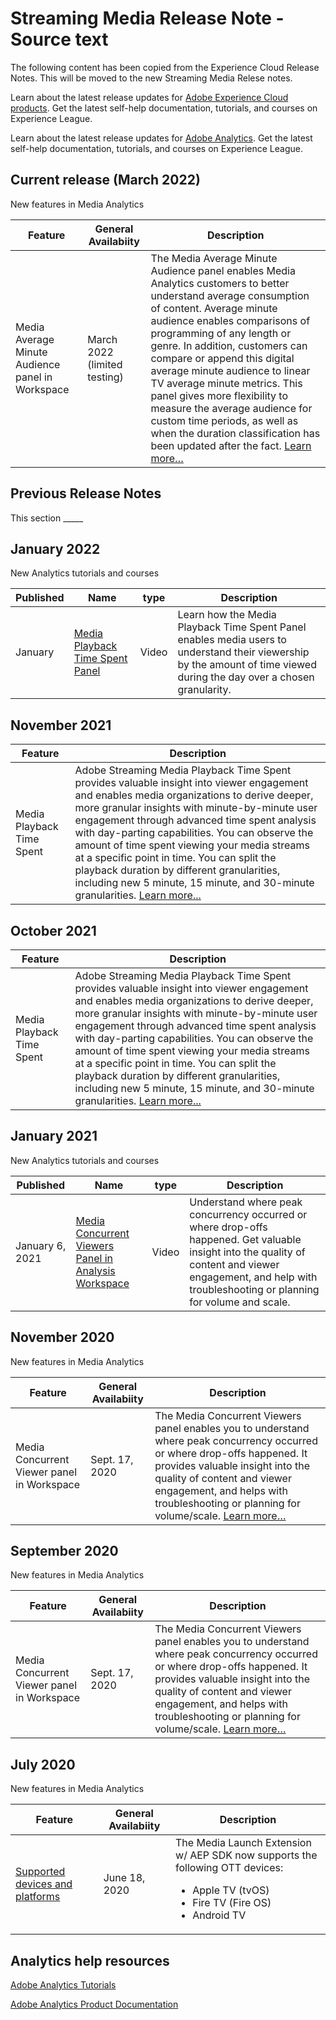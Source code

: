 # Streaming Media Release Note - Source text

The following content has been copied from the Experience Cloud Release Notes. This will be moved to the new Streaming Media Relese notes.


Learn about the latest release updates for [Adobe Experience Cloud products](https://business.adobe.com/products/adobe-experience-cloud-products.html). Get the latest self-help documentation, tutorials, and courses on Experience League.

Learn about the latest release updates for [Adobe Analytics](https://experienceleague.adobe.com/docs/analytics/release-notes/latest.html?lang=en). Get the latest self-help documentation, tutorials, and courses on Experience League.


## Current release (March 2022)

New features in Media Analytics

| Feature  |  General Availabiity | Description |
| -------- | -------------------- | ----------- |
| Media Average Minute Audience panel in Workspace | March 2022<br> (limited testing) | The Media Average Minute Audience panel enables Media Analytics customers to better understand average consumption of content. Average minute audience enables comparisons of programming of any length or genre. In addition, customers can compare or append this digital average minute audience to linear TV average minute metrics. This panel gives more flexibility to measure the average audience for custom time periods, as well as when the duration classification has been updated after the fact. [Learn more…](https://experienceleague.adobe.com/docs/media-analytics/using/media-reports/average-minute-audience.html?lang=en) |



## Previous Release Notes

This section _____

## January 2022

New Analytics tutorials and courses

| Published | Name  | type | Description  |
| ----------- | ---------- | ---------- | --------- |
| January | <a href="/docs/analytics-learn/tutorials/media-analytics/measuring-media-analytics/media-playback-time-spent-panel.html?lang=en">Media Playback Time Spent Panel</a> | Video |Learn how the Media Playback Time Spent Panel enables media users to understand their viewership by the amount of time viewed during the day over a chosen granularity. |




## November 2021

| Feature | Description  |
| ----------- | ---------- |
| Media Playback Time Spent | Adobe Streaming Media Playback Time Spent provides valuable insight into viewer engagement and enables media organizations to derive deeper, more granular insights with minute-by-minute user engagement through advanced time spent analysis with day-parting capabilities. You can observe the amount of time spent viewing your media streams at a specific point in time. You can split the playback duration by different granularities, including new 5 minute, 15 minute, and 30-minute granularities. [Learn more...](https://experienceleague.adobe.com/docs/media-analytics/using/media-reports/media-workspace-panels/media-playback-time-spent.html?lang=en)



## October 2021

| Feature | Description  |
| ----------- | ---------- |
| Media Playback Time Spent | Adobe Streaming Media Playback Time Spent provides valuable insight into viewer engagement and enables media organizations to derive deeper, more granular insights with minute-by-minute user engagement through advanced time spent analysis with day-parting capabilities. You can observe the amount of time spent viewing your media streams at a specific point in time. You can split the playback duration by different granularities, including new 5 minute, 15 minute, and 30-minute granularities. [Learn more...](https://experienceleague.adobe.com/docs/media-analytics/using/media-reports/media-workspace-panels/media-playback-time-spent.html?lang=en)

## January 2021

New Analytics tutorials and courses

| Published | Name  | type | Description  |
| ----------- | ---------- | ---------- | --------- |
| January 6, 2021 | [Media Concurrent Viewers Panel in Analysis Workspace](https://experienceleague.adobe.com/docs/analytics-learn/tutorials/analysis-workspace/using-panels/media-concurrent-viewers-panel-in-analysis-workspace.html?lang=en#analysis-workspace) | Video |Understand where peak concurrency occurred or where drop-offs happened. Get valuable insight into the quality of content and viewer engagement, and help with troubleshooting or planning for volume and scale. |


## November 2020

New features in Media Analytics

| Feature  |  General Availabiity | Description |
| -------- | -------------------- | ----------- |
| Media Concurrent Viewer panel in Workspace | Sept. 17, 2020 | The Media Concurrent Viewers panel enables you to understand where peak concurrency occurred or where drop-offs happened. It provides valuable insight into the quality of content and viewer engagement, and helps with troubleshooting or planning for volume/scale. [Learn more…](https://experienceleague.adobe.com/docs/media-analytics/using/media-reports/media-workspace-panels/media-concurrent-viewers.html?lang=en) |


## September 2020

New features in Media Analytics

| Feature  |  General Availabiity | Description |
| -------- | -------------------- | ----------- |
| Media Concurrent Viewer panel in Workspace | Sept. 17, 2020 | The Media Concurrent Viewers panel enables you to understand where peak concurrency occurred or where drop-offs happened. It provides valuable insight into the quality of content and viewer engagement, and helps with troubleshooting or planning for volume/scale. [Learn more…](https://experienceleague.adobe.com/docs/media-analytics/using/media-reports/media-workspace-panels/media-concurrent-viewers.html?lang=en) |


## July 2020

New features in Media Analytics

| Feature  |  General Availabiity | Description |
| -------- | -------------------- | ----------- |
| [Supported devices and platforms](https://experienceleague.adobe.com/docs/media-analytics/using/supported-devices.html?lang=en) | June 18, 2020 | The Media Launch Extension w/ AEP SDK now supports the following OTT devices: <div><ul><li>Apple TV (tvOS)</li><li>Fire TV (Fire OS)</li><li>Android TV</li></ul></div> |



## Analytics help resources

[Adobe Analytics Tutorials](https://experienceleague.adobe.com/docs/analytics-learn/tutorials/overview.html?lang=en)

[Adobe Analytics Product Documentation](https://experienceleague.adobe.com/docs/analytics.html?lang=en)
